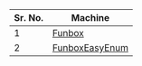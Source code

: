 
| Sr. No. | Machine                           |
| ------- | --------------------------------- |
| 1       | <a href="https://laughtersec.github.io/laughtersec/pages/FunboxEasy.html"> Funbox </a>    |
| 2       | <a href="https://laughtersec.github.io/laughtersec/pages/FunboxEasyEnum.html"> FunboxEasyEnum </a> |
